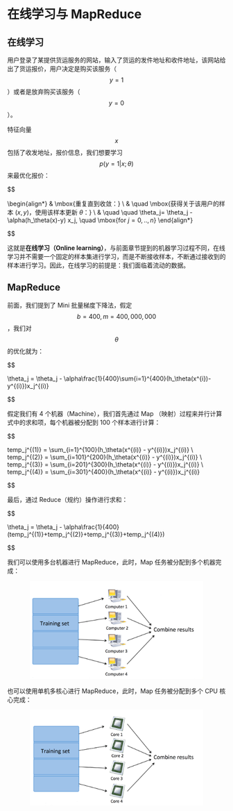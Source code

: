 在线学习与 MapReduce
==============

在线学习
-------------

用户登录了某提供货运服务的网站，输入了货运的发件地址和收件地址，该网站给出了货运报价，用户决定是购买该服务（$$y=1$$）或者是放弃购买该服务（$$y=0$$）。

特征向量 $$x$$ 包括了收发地址，报价信息，我们想要学习 $$p(y=1|x;\theta)$$ 来最优化报价：

$$

\begin{align*}
& \mbox{重复直到收敛：} \\
& \quad \mbox{获得关于该用户的样本 $(x,y)$，使用该样本更新 $\theta$：} \\
& \quad \quad \theta_j= \theta_j - \alpha(h_\theta(x)-y) x_j, \quad \mbox{for $j=0,..,n$}
\end{align*}

$$

这就是**在线学习（Online learning）**，与前面章节提到的机器学习过程不同，在线学习并不需要一个固定的样本集进行学习，而是不断接收样本，不断通过接收到的样本进行学习。因此，在线学习的前提是：我们面临着流动的数据。

MapReduce
--------------

前面，我们提到了 Mini 批量梯度下降法，假定 $$b=400, m=400,000,000$$，我们对 $$\theta$$ 的优化就为：

$$

\theta_j = \theta_j - \alpha\frac{1}{400}\sum{i=1}^{400}(h_\theta(x^{i})-y^{(i)})x_j^{(i)}

$$

假定我们有 4 个机器（Machine），我们首先通过 Map （映射）过程来并行计算式中的求和项，每个机器被分配到 100 个样本进行计算：

$$

temp_j^{(1)} =  \sum_{i=1}^{100}(h_\theta(x^{(i)} - y^{(i)})x_j^{(i)} \\
temp_j^{(2)} =  \sum_{i=101}^{200}(h_\theta(x^{(i)} - y^{(i)})x_j^{(i)} \\
temp_j^{(3)} =  \sum_{i=201}^{300}(h_\theta(x^{(i)} - y^{(i)})x_j^{(i)} \\
temp_j^{(4)} =  \sum_{i=301}^{400}(h_\theta(x^{(i)} - y^{(i)})x_j^{(i)}

$$

最后，通过 Reduce（规约）操作进行求和：

$$

\theta_j = \theta_j - \alpha\frac{1}{400}(temp_j^{(1)}+temp_j^{(2)}+temp_j^{(3)}+temp_j^{(4)})

$$

我们可以使用多台机器进行 MapReduce，此时，Map 任务被分配到多个机器完成：

<div style="text-align:center">
<img src="../attachments/多机MR.png" width="400"></img>
</div>

也可以使用单机多核心进行 MapReduce，此时，Map 任务被分配到多个 CPU 核心完成：

<div style="text-align:center">
<img src="../attachments/多核MR.png" width="400"></img>
</div>
